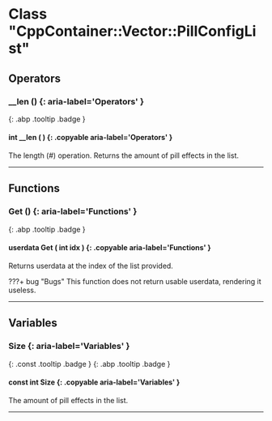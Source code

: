# Class "CppContainer::Vector::PillConfigList"
## Operators
### __len () {: aria-label='Operators' }
[ ](#){: .abp .tooltip .badge }
#### int __len ( ) {: .copyable aria-label='Operators' }

The length (#) operation. Returns the amount of pill effects in the list.

___ 
## Functions
### Get () {: aria-label='Functions' }
[ ](#){: .abp .tooltip .badge }
#### userdata Get ( int idx ) {: .copyable aria-label='Functions' }

Returns userdata at the index of the list provided.

???+ bug "Bugs"
    This function does not return usable userdata, rendering it useless.

___ 
## Variables
### Size {: aria-label='Variables' }
[ ](#){: .const .tooltip .badge } [ ](#){: .abp .tooltip .badge }
#### const int Size  {: .copyable aria-label='Variables' }

The amount of pill effects in the list.

___ 
